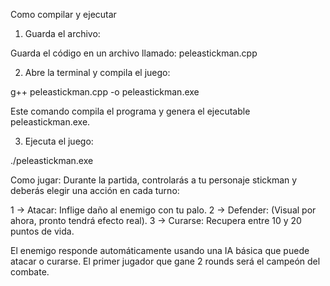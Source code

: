 Como compilar y ejecutar

1. Guarda el archivo:

Guarda el código en un archivo llamado:
peleastickman.cpp

2. Abre la terminal y compila el juego:

g++ peleastickman.cpp -o peleastickman.exe

Este comando compila el programa y genera el ejecutable peleastickman.exe.

3. Ejecuta el juego:
   
./peleastickman.exe



Como jugar:
Durante la partida, controlarás a tu personaje stickman y deberás elegir una acción en cada turno: 

1 → Atacar: Inflige daño al enemigo con tu palo. 
2 → Defender: (Visual por ahora, pronto tendrá efecto real). 
3 → Curarse: Recupera entre 10 y 20 puntos de vida. 

El enemigo responde automáticamente usando una IA básica que puede atacar o curarse. El primer jugador que gane 2 rounds será el campeón del combate.
